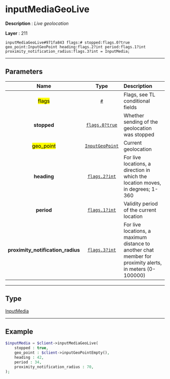 # inputMediaGeoLive

**Description** : *Live geolocation*

**Layer** : 211

```tl
inputMediaGeoLive#971fa843 flags:# stopped:flags.0?true geo_point:InputGeoPoint heading:flags.2?int period:flags.1?int proximity_notification_radius:flags.3?int = InputMedia;
```

---

## Parameters

| Name | Type | Description |
| :---: | :---: | :--- |
| <mark>flags</mark> | [`#`](type/#) | Flags, see TL conditional fields |
| **stopped** | [`flags.0?true`](type/true) | Whether sending of the geolocation was stopped |
| <mark>geo_point</mark> | [`InputGeoPoint`](type/InputGeoPoint) | Current geolocation |
| **heading** | [`flags.2?int`](type/int) | For live locations, a direction in which the location moves, in degrees; 1-360 |
| **period** | [`flags.1?int`](type/int) | Validity period of the current location |
| **proximity_notification_radius** | [`flags.3?int`](type/int) | For live locations, a maximum distance to another chat member for proximity alerts, in meters (0-100000) |

---

## Type

[InputMedia](type/InputMedia)

---

## Example

```php
$inputMedia = $client->inputMediaGeoLive(
	stopped : true,
	geo_point : $client->inputGeoPointEmpty(),
	heading : 42,
	period : 34,
	proximity_notification_radius : 70,
);
```
